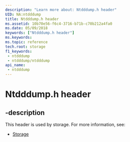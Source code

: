 ```yaml
---
description: "Learn more about: Ntdddump.h header"
UID: NA:ntdddump
title: Ntdddump.h header
ms.assetid: 10b70e56-f6c4-3716-b71b-c70b212a4fa0
ms.date: 05/09/2018
keywords: ["Ntdddump.h header"]
ms.keywords: 
ms.topic: reference
tech.root: storage
f1_keywords:
 - ntdddump
 - ntdddump/ntdddump
api_name:
 - ntdddump
---
```


# Ntdddump.h header


## -description

This header is used by storage. For more information, see:

- [Storage](../_storage/index.md)

